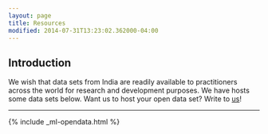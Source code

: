 ```yaml
---
layout: page
title: Resources
modified: 2014-07-31T13:23:02.362000-04:00
---
```


  		  
## Introduction		

We wish that data sets from India are readily available to practitioners across the world for research and development purposes. We have hosts some data sets below. Want us to host your open data set? Write to <a href='/contact'>us</a>!		
  		  
---

{% include _ml-opendata.html %}
